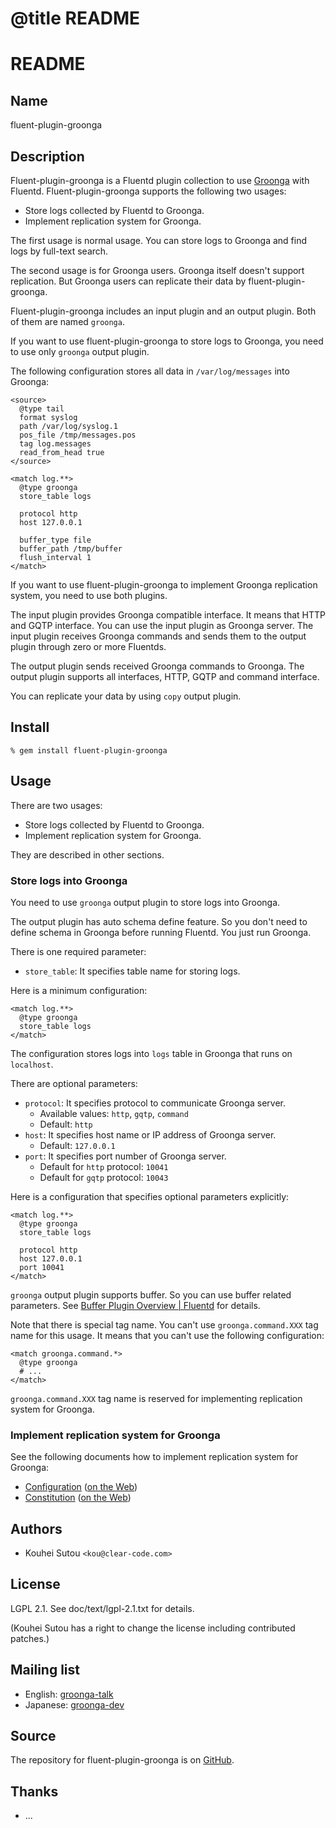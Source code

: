 # @title README

# README

## Name

fluent-plugin-groonga

## Description

Fluent-plugin-groonga is a Fluentd plugin collection to use
[Groonga](http://groonga.org/) with Fluentd. Fluent-plugin-groonga
supports the following two usages:

  * Store logs collected by Fluentd to Groonga.
  * Implement replication system for Groonga.

The first usage is normal usage. You can store logs to Groonga and
find logs by full-text search.

The second usage is for Groonga users. Groonga itself doesn't support
replication. But Groonga users can replicate their data by
fluent-plugin-groonga.

Fluent-plugin-groonga includes an input plugin and an output
plugin. Both of them are named `groonga`.

If you want to use fluent-plugin-groonga to store logs to Groonga, you
need to use only `groonga` output plugin.

The following configuration stores all data in `/var/log/messages`
into Groonga:

    <source>
      @type tail
      format syslog
      path /var/log/syslog.1
      pos_file /tmp/messages.pos
      tag log.messages
      read_from_head true
    </source>

    <match log.**>
      @type groonga
      store_table logs

      protocol http
      host 127.0.0.1

      buffer_type file
      buffer_path /tmp/buffer
      flush_interval 1
    </match>

If you want to use fluent-plugin-groonga to implement Groonga
replication system, you need to use both plugins.

The input plugin provides Groonga compatible interface. It means that
HTTP and GQTP interface. You can use the input plugin as Groonga
server. The input plugin receives Groonga commands and sends them to
the output plugin through zero or more Fluentds.

The output plugin sends received Groonga commands to Groonga. The
output plugin supports all interfaces, HTTP, GQTP and command
interface.

You can replicate your data by using `copy` output plugin.

## Install

    % gem install fluent-plugin-groonga

## Usage

There are two usages:

  * Store logs collected by Fluentd to Groonga.
  * Implement replication system for Groonga.

They are described in other sections.

### Store logs into Groonga

You need to use `groonga` output plugin to store logs into Groonga.

The output plugin has auto schema define feature. So you don't need to
define schema in Groonga before running Fluentd. You just run Groonga.

There is one required parameter:

  * `store_table`: It specifies table name for storing logs.

Here is a minimum configuration:

    <match log.**>
      @type groonga
      store_table logs
    </match>

The configuration stores logs into `logs` table in Groonga that runs
on `localhost`.

There are optional parameters:

  * `protocol`: It specifies protocol to communicate Groonga server.
    * Available values: `http`, `gqtp`, `command`
    * Default: `http`
  * `host`: It specifies host name or IP address of Groonga server.
    * Default: `127.0.0.1`
  * `port`: It specifies port number of Groonga server.
    * Default for `http` protocol: `10041`
    * Default for `gqtp` protocol: `10043`

Here is a configuration that specifies optional parameters explicitly:

    <match log.**>
      @type groonga
      store_table logs

      protocol http
      host 127.0.0.1
      port 10041
    </match>

`groonga` output plugin supports buffer. So you can use buffer related
parameters. See
[Buffer Plugin Overview | Fluentd](http://docs.fluentd.org/articles/buffer-plugin-overview)
for details.

Note that there is special tag name. You can't use
`groonga.command.XXX` tag name for this usage. It means that you can't
use the following configuration:

    <match groonga.command.*>
      @type groonga
      # ...
    </match>

`groonga.command.XXX` tag name is reserved for implementing
replication system for Groonga.

### Implement replication system for Groonga

See the following documents how to implement replication system for
Groonga:

* [Configuration](doc/text/configuration.md)
  ([on the Web](http://groonga.org/fluent-plugin-groonga/en/file.configuration.html))
* [Constitution](doc/text/constitution.md)
  ([on the Web](http://groonga.org/fluent-plugin-groonga/en/file.constitution.html))

## Authors

* Kouhei Sutou `<kou@clear-code.com>`

## License

LGPL 2.1. See doc/text/lgpl-2.1.txt for details.

(Kouhei Sutou has a right to change the license including
contributed patches.)

## Mailing list

* English: [groonga-talk](https://lists.sourceforge.net/lists/listinfo/groonga-talk)
* Japanese: [groonga-dev](http://lists.sourceforge.jp/mailman/listinfo/groonga-dev)

## Source

The repository for fluent-plugin-groonga is on
[GitHub](https://github.com/groonga/fluent-plugin-groonga/).

## Thanks

* ...
